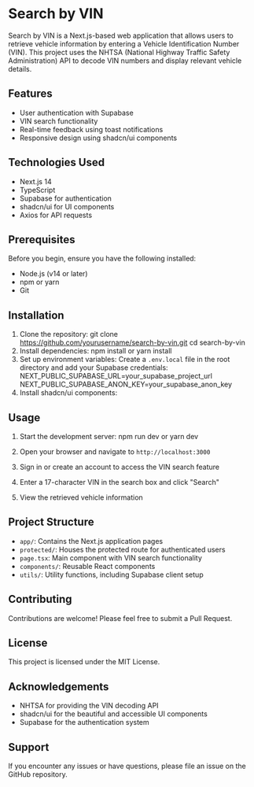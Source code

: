 
# Search by VIN

Search by VIN is a Next.js-based web application that allows users to retrieve vehicle information by entering a Vehicle Identification Number (VIN). This project uses the NHTSA (National Highway Traffic Safety Administration) API to decode VIN numbers and display relevant vehicle details.


## Features
- User authentication with Supabase
- VIN search functionality
- Real-time feedback using toast notifications
- Responsive design using shadcn/ui components

## Technologies Used
- Next.js 14
- TypeScript
- Supabase for authentication
- shadcn/ui for UI components
- Axios for API requests

## Prerequisites
Before you begin, ensure you have the following installed:
- Node.js (v14 or later)
- npm or yarn
- Git

## Installation
1. Clone the repository:
git clone https://github.com/yourusername/search-by-vin.git
cd search-by-vin
2. Install dependencies:
npm install
or
yarn install
3. Set up environment variables:
Create a `.env.local` file in the root directory and add your Supabase credentials:
NEXT_PUBLIC_SUPABASE_URL=your_supabase_project_url
NEXT_PUBLIC_SUPABASE_ANON_KEY=your_supabase_anon_key
4. Install shadcn/ui components:

## Usage

1. Start the development server:
npm run dev
or
yarn dev
2. Open your browser and navigate to `http://localhost:3000`

3. Sign in or create an account to access the VIN search feature

4. Enter a 17-character VIN in the search box and click "Search"

5. View the retrieved vehicle information

## Project Structure

- `app/`: Contains the Next.js application pages
- `protected/`: Houses the protected route for authenticated users
 - `page.tsx`: Main component with VIN search functionality
- `components/`: Reusable React components
- `utils/`: Utility functions, including Supabase client setup

## Contributing

Contributions are welcome! Please feel free to submit a Pull Request.

## License

This project is licensed under the MIT License.

## Acknowledgements

- NHTSA for providing the VIN decoding API
- shadcn/ui for the beautiful and accessible UI components
- Supabase for the authentication system

## Support

If you encounter any issues or have questions, please file an issue on the GitHub repository.
